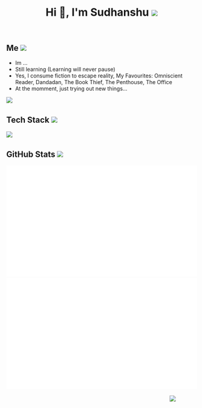 <h1 align="center">Hi 👋, I'm Sudhanshu <img src="https://media.giphy.com/media/mGcNjsfWAjY5AEZNw6/giphy.gif" width="100"></h1>

<div align = center>
  <a href="https://t.me/syswitzz"><img src="https://img.shields.io/badge/@syswitzz-131621?style=for-the-badge&logo=telegram&logoColor=blue" alt="" srcset=""></a>
  <a href="https://discordapp.com/users/blank"><img src="https://img.shields.io/badge/@syswitzz?style=for-the-badge&logo=discord&logoColor=blue" alt="" srcset=""></a>
</div>

<h2>Me <img src="https://slackmojis.com/emojis/10031-60fps_parrot/download" width="30"></h2>
<ul>
  <li>
    Im ...
  </li>
  <li>
    Still learning (Learning will never pause)
  </li>
  <li>
    Yes, I consume fiction to escape reality, My Favourites: Omniscient Reader, Dandadan, The Book Thief, The Penthouse, The Office
  </li>
  <li>
    At the momment, just trying out new things...
  </li>
</ul>

![](https://komarev.com/ghpvc/?username=syswitzz&style=flat&abbreviated=true)

<h2>Tech Stack <img src="https://raw.githubusercontent.com/Tarikul-Islam-Anik/Animated-Fluent-Emojis/master/Emojis/Animals/Penguin.png" width="30"</img></h2>

![](https://skillicons.dev/icons?i=python,c,cpp,figma,vscode,linux,git,github,docker,html,css,postgres,redis,mongodb)

<h2>GitHub Stats <img src="https://emojis.slackmojis.com/emojis/images/1621024394/39092/cat-roll.gif?1621024394" width="22"></h2>
  
![Stats Overview](https://raw.githubusercontent.com/syswitzz/syswitzz/output/generated/overview.svg)
![Most Used Languages](https://raw.githubusercontent.com/syswitzz/syswitzz/output/generated/languages.svg)

<img src="https://64.media.tumblr.com/34784257378ce2c51675599159735772/tumblr_nd3b8i2gL01sedjuto1_400.gifv" align="right" width="72"/>
